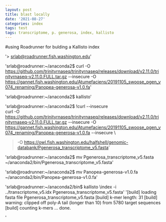 ```yaml
---
layout: post
title: blast locally 
date: '2021-08-27'
categories: index
tags: test
tags: transcriptome, p. generosa, index, kallisto
---
```

#using Roadrunner for bulding a Kallisto index

'> srlab@roadrunner.fish.washington.edu'

'srlab@roadrunner:~/anaconda2$ curl -O https://github.com/trinityrnaseq/trinityrnaseq/releases/download/v2.11.0/trinityrnaseq-v2.11.0.FULL.tar.gz --insecure -O https://gannet.fish.washington.edu/Atumefaciens/20191105_swoose_pgen_v074_renaming/Panopea-generosa-v1.0.fa'

'srlab@roadrunner:~/anaconda2$ kallisto'

'srlab@roadrunner:~/anaconda2$ !curl --insecure \
curl -O https://github.com/trinityrnaseq/trinityrnaseq/releases/download/v2.11.0/trinityrnaseq-v2.11.0.FULL.tar.gz --insecure -O https://gannet.fish.washington.edu/Atumefaciens/20191105_swoose_pgen_v074_renaming/Panopea-generosa-v1.0.fa  --insecure \
> -O https://owl.fish.washington.edu/halfshell/genomic-databank/Pgenerosa_transcriptome_v5.fasta'

'srlab@roadrunner:~/anaconda2$ mv Pgenerosa_transcriptome_v5.fasta ~/anaconda2/bin/Pgenerosa_transcriptome_v5.fasta'

'srlab@roadrunner:~/anaconda2$ mv Panopea-generosa-v1.0.fa ~/anaconda2/bin/Panopea-generosa-v1.0.fa'

'srlab@roadrunner:~/anaconda2/bin$ kallisto \index -i ../transcriptome_v5.idx Pgenerosa_transcriptome_v5.fasta'
'[build] loading fasta file Pgenerosa_transcriptome_v5.fasta
[build] k-mer length: 31
[build] warning: clipped off poly-A tail (longer than 10)
        from 5780 target sequences
[build] counting k-mers ... done.

'



